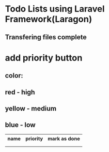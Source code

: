 # Todo Lists using Laravel Framework(Laragon) 
## Transfering files complete

# add priority button
## color:
## red - high
## yellow - medium
## blue - low

<table>
    <tr>
        <th>name</th>
        <th>priority</th>
        <th>mark as done</th>
    </tr>
    <tr>
        <td></td>
        <td></td>
        <td></td>
    </tr>
    <tr>
        <td></td>
        <td></td>
        <td></td>
    </tr>
</table>